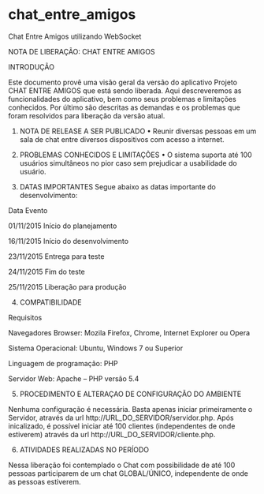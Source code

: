 # chat_entre_amigos
Chat Entre Amigos utilizando WebSocket

NOTA DE LIBERAÇÃO: CHAT ENTRE AMIGOS

INTRODUÇÃO

Este documento provê uma visão geral da versão do aplicativo Projeto CHAT ENTRE AMIGOS que está sendo liberada. Aqui descreveremos as funcionalidades do aplicativo, bem como seus problemas e limitações conhecidos. Por último são descritas as demandas e os problemas que foram resolvidos para liberação da versão atual.

1.	NOTA DE RELEASE A SER PUBLICADO
•	Reunir diversas pessoas em um sala de chat entre diversos dispositivos com acesso a internet.

2.	PROBLEMAS CONHECIDOS E LIMITAÇÕES
•	O sistema suporta até 100 usuários simultâneos no pior caso sem prejudicar a usabilidade do usuário. 

3.	DATAS IMPORTANTES
Segue abaixo as datas importante do desenvolvimento:

Data	Evento

01/11/2015	Início do planejamento

16/11/2015	Início do desenvolvimento

23/11/2015	Entrega para teste

24/11/2015	Fim do teste

25/11/2015	Liberação para produção

4. 	COMPATIBILIDADE

Requisitos

Navegadores	Browser: Mozila Firefox, Chrome, Internet Explorer ou Opera

Sistema Operacional:	Ubuntu, Windows 7 ou Superior

Linguagem de programação:	PHP

Servidor Web:	Apache – PHP versão 5.4

5. 	PROCEDIMENTO E ALTERAÇAO DE CONFIGURAÇÃO DO AMBIENTE

Nenhuma configuração é necessária. Basta apenas iniciar primeiramente o Servidor, através da url http://URL_DO_SERVIDOR/servidor.php. Após inicalizado, é possível iniciar até 100 clientes (independentes de onde estiverem) através da url http://URL_DO_SERVIDOR/cliente.php.

6. 	ATIVIDADES REALIZADAS NO PERÍODO

Nessa liberação foi contemplado o Chat com possibilidade de até 100 pessoas participarem de um chat GLOBAL/ÚNICO, independente de onde as pessoas estiverem.
